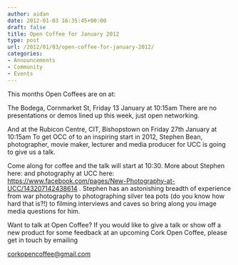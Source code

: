 ```yaml
---
author: aidan
date: 2012-01-03 16:35:45+00:00
draft: false
title: Open Coffee for January 2012
type: post
url: /2012/01/03/open-coffee-for-january-2012/
categories:
- Announcements
- Community
- Events
---
```


This months Open Coffees are on at: 

The Bodega, Cornmarket St, Friday 13 January at 10:15am
There are no presentations or demos lined up this week, just open networking.

And at the Rubicon Centre, CIT, Bishopstown on Friday 27th January at 10:15am
To get OCC of to an inspiring start in 2012, Stephen Bean, photographer, movie maker, lecturer and media producer for UCC is going to give us a talk.

Come along for coffee and the talk will start at 10:30. More about Stephen here: and photography at UCC here: https://www.facebook.com/pages/New-Photography-at-UCC/143207142438614 . Stephen has an astonishing breadth of experience from war photography to photographing silver tea pots (do you know how hard that is?!) to filming interviews and caves so bring along you image media questions for him. 

Want to talk at Open Coffee?
If you would like to give a talk or show off a new product for some feedback
at an upcoming Cork Open Coffee, please get in touch by emailing

corkopencoffee@gmail.com
